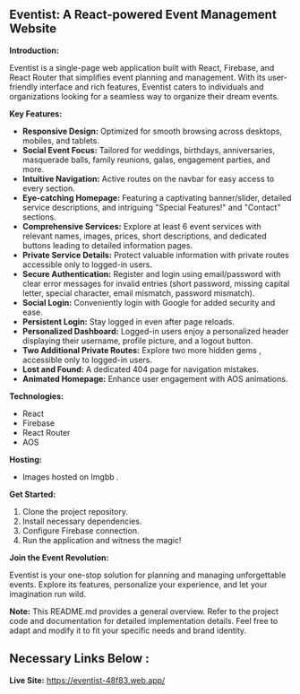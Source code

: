 ## Eventist: A React-powered Event Management Website

**Introduction:**

Eventist is a single-page web application built with React, Firebase, and React Router that simplifies event planning and management. With its user-friendly interface and rich features, Eventist caters to individuals and organizations looking for a seamless way to organize their dream events.

**Key Features:**

* **Responsive Design:** Optimized for smooth browsing across desktops, mobiles, and tablets.
* **Social Event Focus:** Tailored for weddings, birthdays, anniversaries, masquerade balls, family reunions, galas, engagement parties, and more.
* **Intuitive Navigation:** Active routes on the navbar for easy access to every section.
* **Eye-catching Homepage:** Featuring a captivating banner/slider, detailed service descriptions, and intriguing "Special Features!" and "Contact" sections.
* **Comprehensive Services:** Explore at least 6 event services with relevant names, images, prices, short descriptions, and dedicated buttons leading to detailed information pages.
* **Private Service Details:** Protect valuable information with private routes accessible only to logged-in users.
* **Secure Authentication:** Register and login using email/password with clear error messages for invalid entries (short password, missing capital letter, special character, email mismatch, password mismatch).
* **Social Login:** Conveniently login with Google for added security and ease.
* **Persistent Login:** Stay logged in even after page reloads.
* **Personalized Dashboard:** Logged-in users enjoy a personalized header displaying their username, profile picture, and a logout button.
* **Two Additional Private Routes:** Explore two more hidden gems , accessible only to logged-in users.
* **Lost and Found:** A dedicated 404 page for navigation mistakes.
* **Animated Homepage:** Enhance user engagement with AOS animations.

**Technologies:**

* React
* Firebase
* React Router
* AOS

**Hosting:**

* Images hosted on Imgbb .

**Get Started:**

1. Clone the project repository.
2. Install necessary dependencies.
3. Configure Firebase connection.
4. Run the application and witness the magic!

**Join the Event Revolution:**

Eventist is your one-stop solution for planning and managing unforgettable events. Explore its features, personalize your experience, and let your imagination run wild.

**Note:** This README.md provides a general overview. Refer to the project code and documentation for detailed implementation details. Feel free to adapt and modify it to fit your specific needs and brand identity.



## Necessary Links Below :

**Live Site:** https://eventist-48f83.web.app/





